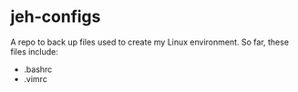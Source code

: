 # jeh-configs  

A repo to back up files used to create my Linux environment.
So far, these files include:
- .bashrc
- .vimrc 
